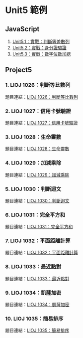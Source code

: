 # Unit5 範例

## JavaScript

1. [Unit5.1：實戰：判斷等差數列](arr.js)
2. [Unit5.2：實戰：身分證驗證](id.js)
3. [Unit5.3：實戰：數字位數加總](sum.js)

## Project5

### 1. LIOJ 1026：判斷等比數列

題目連結：[LIOJ 1026：判斷等比數列](https://oj.lidemy.com/problem/1026)

### 2. LIOJ 1027：信用卡號驗證

題目連結：[LIOJ 1027：信用卡號驗證](https://oj.lidemy.com/problem/1027)

### 3. LIOJ 1028：生命靈數

題目連結：[LIOJ 1028：生命靈數](https://oj.lidemy.com/problem/1028)

### 4. LIOJ 1029：加減乘除

題目連結：[LIOJ 1029：加減乘除](https://oj.lidemy.com/problem/1029)

### 5. LIOJ 1030：判斷迴文

題目連結：[LIOJ 1030：判斷迴文](https://oj.lidemy.com/problem/1030)

### 6. LIOJ 1031：完全平方和

題目連結：[LIOJ 1031：完全平方和](https://oj.lidemy.com/problem/1031)

### 7. LIOJ 1032：平面距離計算

題目連結：[LIOJ 1032：平面距離計算](https://oj.lidemy.com/problem/1032)

### 8. LIOJ 1033：最近點對

題目連結：[LIOJ 1033：最近點對](https://oj.lidemy.com/problem/1033)

### 9. LIOJ 1034：凱薩加密

題目連結：[LIOJ 1034：凱薩加密](https://oj.lidemy.com/problem/1034)

### 10. LIOJ 1035：簡易排序

題目連結：[LIOJ 1035：簡易排序](https://oj.lidemy.com/problem/1035)

